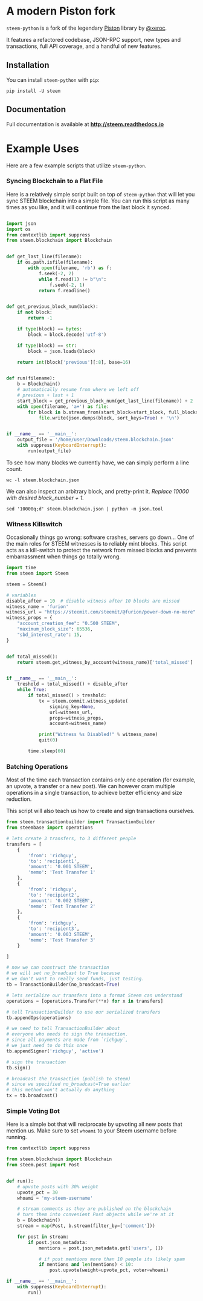 # A modern Piston fork
`steem-python` is a fork of the legendary [Piston](https://github.com/xeroc/piston-lib) library by
[@xeroc](https://steemit.com/@xeroc).

It features a refactored codebase, JSON-RPC support, new types and transactions,
full API coverage, and a handful of new features.

## Installation
You can install `steem-python` with `pip`:

```
pip install -U steem
```

## Documentation
Full documentation is available at **http://steem.readthedocs.io**



# Example Uses
Here are a few example scripts that utilize `steem-python`.

### Syncing Blockchain to a Flat File

Here is a relatively simple script built on top of `steem-python` that will let you sync STEEM blockchain into a simple file. You can run this script as many times as you like, and it will continue from the last block it synced.

```python

import json
import os
from contextlib import suppress
from steem.blockchain import Blockchain


def get_last_line(filename):
    if os.path.isfile(filename):
        with open(filename, 'rb') as f:
            f.seek(-2, 2)
            while f.read(1) != b"\n":
                f.seek(-2, 1)
            return f.readline()


def get_previous_block_num(block):
    if not block:
        return -1

    if type(block) == bytes:
        block = block.decode('utf-8')

    if type(block) == str:
        block = json.loads(block)

    return int(block['previous'][:8], base=16)


def run(filename):
    b = Blockchain()
    # automatically resume from where we left off
    # previous + last + 1
    start_block = get_previous_block_num(get_last_line(filename)) + 2
    with open(filename, 'a+') as file:
        for block in b.stream_from(start_block=start_block, full_blocks=True):
            file.write(json.dumps(block, sort_keys=True) + '\n')


if __name__ == '__main__':
    output_file = '/home/user/Downloads/steem.blockchain.json'
    with suppress(KeyboardInterrupt):
        run(output_file)
```

To see how many blocks we currently have, we can simply perform a line count.

```
wc -l steem.blockchain.json
```

We can also inspect an arbitrary block, and pretty-print it. *Replace 10000 with desired block\_number + 1.*

```
sed '10000q;d' steem.blockchain.json | python -m json.tool
```

### Witness Killswitch

Occasionally things go wrong: software crashes, servers go down... One of the main roles for STEEM witnesses is to reliably mint blocks. This script acts as a kill-switch to protect the network from missed blocks and prevents embarrassment when things go totally wrong.

```python
import time
from steem import Steem

steem = Steem()

# variables
disable_after = 10  # disable witness after 10 blocks are missed
witness_name = 'furion'
witness_url = "https://steemit.com/steemit/@furion/power-down-no-more"
witness_props = {
    "account_creation_fee": "0.500 STEEM",
    "maximum_block_size": 65536,
    "sbd_interest_rate": 15,
}


def total_missed():
    return steem.get_witness_by_account(witness_name)['total_missed']


if __name__ == '__main__':
    treshold = total_missed() + disable_after
    while True:
        if total_missed() > treshold:
            tx = steem.commit.witness_update(
                signing_key=None,
                url=witness_url,
                props=witness_props,
                account=witness_name)

            print("Witness %s Disabled!" % witness_name)
            quit(0)

        time.sleep(60)
```

### Batching Operations

Most of the time each transaction contains only one operation (for example, an upvote, a transfer or a new post). We can however cram multiple operations in a single transaction, to achieve better efficiency and size reduction.

This script will also teach us how to create and sign transactions ourselves.

```python
from steem.transactionbuilder import TransactionBuilder
from steembase import operations

# lets create 3 transfers, to 3 different people
transfers = [
    {
        'from': 'richguy',
        'to': 'recipient1',
        'amount': '0.001 STEEM',
        'memo': 'Test Transfer 1'
    },
    {
        'from': 'richguy',
        'to': 'recipient2',
        'amount': '0.002 STEEM',
        'memo': 'Test Transfer 2'
    },
    {
        'from': 'richguy',
        'to': 'recipient3',
        'amount': '0.003 STEEM',
        'memo': 'Test Transfer 3'
    }

]

# now we can construct the transaction
# we will set no_broadcast to True because
# we don't want to really send funds, just testing.
tb = TransactionBuilder(no_broadcast=True)

# lets serialize our transfers into a format Steem can understand
operations = [operations.Transfer(**x) for x in transfers]

# tell TransactionBuilder to use our serialized transfers
tb.appendOps(operations)

# we need to tell TransactionBuilder about
# everyone who needs to sign the transaction.
# since all payments are made from `richguy`,
# we just need to do this once
tb.appendSigner('richguy', 'active')

# sign the transaction
tb.sign()

# broadcast the transaction (publish to steem)
# since we specified no_broadcast=True earlier
# this method won't actually do anything
tx = tb.broadcast()
```

### Simple Voting Bot

Here is a simple bot that will reciprocate by upvoting all new posts that mention us. Make sure to set `whoami` to your Steem username before running.

```python
from contextlib import suppress

from steem.blockchain import Blockchain
from steem.post import Post


def run():
    # upvote posts with 30% weight
    upvote_pct = 30
    whoami = 'my-steem-username'

    # stream comments as they are published on the blockchain
    # turn them into convenient Post objects while we're at it
    b = Blockchain()
    stream = map(Post, b.stream(filter_by=['comment']))

    for post in stream:
        if post.json_metadata:
            mentions = post.json_metadata.get('users', [])

            # if post mentions more than 10 people its likely spam
            if mentions and len(mentions) < 10:
                post.upvote(weight=upvote_pct, voter=whoami)

if __name__ == '__main__':
    with suppress(KeyboardInterrupt):
        run()
```
